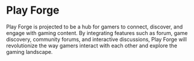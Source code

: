 # Play Forge

Play Forge is projected to be a hub for gamers to connect, 
discover, and engage with gaming content. By integrating features
such as forum, game discovery, community forums, and interactive 
discussions, Play Forge will revolutionize the way gamers interact 
with each other and explore the gaming landscape.

